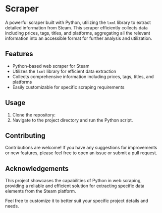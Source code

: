 # Scraper
A powerful scraper built with Python, utilizing the `lxml` library to extract detailed information from Steam. This scraper efficiently collects data including prices, tags, titles, and platforms, aggregating all the relevant information into an accessible format for further analysis and utilization.

## Features
- Python-based web scraper for Steam
- Utilizes the `lxml` library for efficient data extraction
- Collects comprehensive information including prices, tags, titles, and platforms
- Easily customizable for specific scraping requirements

## Usage
1. Clone the repository:
2. Navigate to the project directory and run the Python script.

## Contributing
Contributions are welcome! If you have any suggestions for improvements or new features, please feel free to open an issue or submit a pull request.

## Acknowledgements
This project showcases the capabilities of Python in web scraping, providing a reliable and efficient solution for extracting specific data elements from the Steam platform.

Feel free to customize it to better suit your specific project details and needs.
